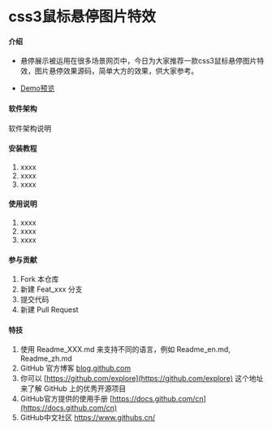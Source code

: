 # css3鼠标悬停图片特效

#### 介绍

- 悬停展示被运用在很多场景网页中，今日为大家推荐一款css3鼠标悬停图片特效，图片悬停效果源码，简单大方的效果，供大家参考。

- [Demo预览](https://sunyctf.github.io/front-end-demos/css-effects/css3鼠标悬停图片特效/index.html)

#### 软件架构

软件架构说明


#### 安装教程

1.  xxxx
2.  xxxx
3.  xxxx

#### 使用说明

1.  xxxx
2.  xxxx
3.  xxxx

#### 参与贡献

1.  Fork 本仓库
2.  新建 Feat_xxx 分支
3.  提交代码
4.  新建 Pull Request


#### 特技

1.  使用 Readme\_XXX.md 来支持不同的语言，例如 Readme\_en.md, Readme\_zh.md
2.  GitHub 官方博客 [blog.github.com](https://github.blog)
3.  你可以 [https://github.com/explore](https://github.com/explore) 这个地址来了解 GitHub 上的优秀开源项目
4.  GitHub官方提供的使用手册 [https://docs.github.com/cn](https://docs.github.com/cn)
5.  GitHub中文社区 https://www.githubs.cn/